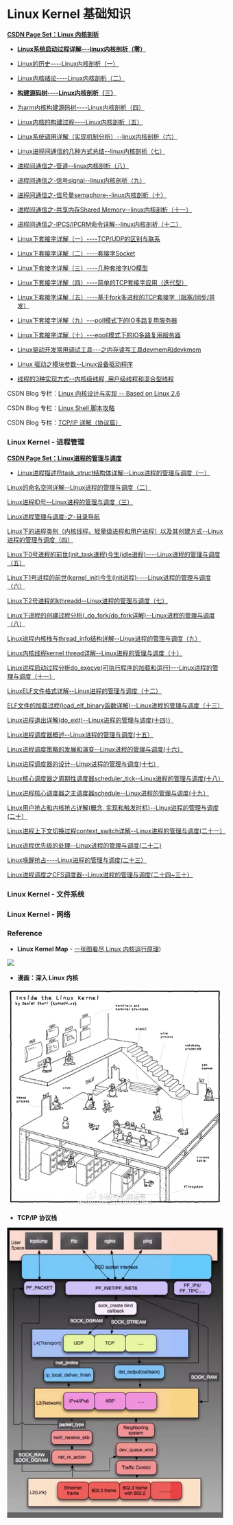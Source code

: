 # Linux Kernel 基础知识

[**CSDN Page Set：Linux 内核剖析**](http://blog.csdn.net/gatieme/article/category/6190201)

* **[Linux系统启动过程详解---linux内核剖析（零）](http://blog.csdn.net/gatieme/article/details/50914250)**

* [Linux的历史----Linux内核剖析（一）](http://blog.csdn.net/gatieme/article/details/44956431)

* [Linux内核绪论----Linux内核剖析（二）](http://blog.csdn.net/gatieme/article/details/44958879)

* **[构建源码树----Linux内核剖析（三）](http://blog.csdn.net/gatieme/article/details/44961475)**

* [为arm内核构建源码树----Linux内核剖析（四）](http://blog.csdn.net/gatieme/article/details/48846997)

* [Linux内核的构建过程----Linux内核剖析（五）](http://blog.csdn.net/gatieme/article/details/48918399)


* [Linux系统调用详解（实现机制分析）--linux内核剖析（六）](http://blog.csdn.net/gatieme/article/details/50779184)

* [Linux进程间通信的几种方式总结--linux内核剖析（七）](http://blog.csdn.net/gatieme/article/details/50908749)


* [进程间通信之-管道--linux内核剖析（八）](http://blog.csdn.net/gatieme/article/details/50909399)

* [进程间通信之-信号signal--linux内核剖析（九）](http://blog.csdn.net/gatieme/article/details/50990456)

* [进程间通信之-信号量semaphore--linux内核剖析（十）](http://blog.csdn.net/gatieme/article/details/50994533)

* [进程间通信之-共享内存Shared Memory--linux内核剖析（十一）](http://blog.csdn.net/gatieme/article/details/51005811)

* [进程间通信之-IPCS\/IPCRM命令详解--linux内核剖析（十二）](http://blog.csdn.net/gatieme/article/details/51026554)

* [Linux下套接字详解（一）----TCP\/UDP的区别与联系](http://blog.csdn.net/gatieme/article/details/46240775)

* [Linux下套接字详解（二）----套接字Socket](http://blog.csdn.net/gatieme/article/details/46241975)

* [Linux下套接字详解（三）----几种套接字I\/O模型](http://blog.csdn.net/gatieme/article/details/46334337)

* [Linux下套接字详解（四）----简单的TCP套接字应用（迭代型）](http://blog.csdn.net/gatieme/article/details/46357249)

* [Linux下套接字详解（五）----基于fork多进程的TCP套接字（阻塞\/同步\/并发）](http://blog.csdn.net/gatieme/article/details/50615112)

* [Linux下套接字详解（九）---poll模式下的IO多路复用服务器](http://blog.csdn.net/gatieme/article/details/50978320)

* [Linux下套接字详解（十）---epoll模式下的IO多路复用服务器](http://blog.csdn.net/gatieme/article/details/50979090)

* [Linux驱动开发常用调试工具---之内存读写工具devmem和devkmem](http://blog.csdn.net/gatieme/article/details/50964903)

* [Linux 驱动之模块参数--Linux设备驱动程序](http://blog.csdn.net/gatieme/article/details/51009094)

* [线程的3种实现方式--内核级线程, 用户级线程和混合型线程](http://blog.csdn.net/gatieme/article/details/51892437)


CSDN Blog 专栏：[Linux 内核设计与实现 -- Based on Linux 2.6](http://blog.csdn.net/column/details/linuxkernel.html)

CSDN Blog 专栏：[Linux Shell 脚本攻略](http://blog.csdn.net/column/details/linuxshell.html)

CSDN Blog 专栏：[TCP\/IP 详解（协议篇）](http://blog.csdn.net/column/details/tcp-ip.html)

### Linux Kernel - 进程管理

[**CSDN Page Set：Linux进程的管理与调度**](http://blog.csdn.net/gatieme/article/category/6225543)

* [Linux进程描述符task\_struct结构体详解--Linux进程的管理与调度（一）](http://blog.csdn.net/gatieme/article/details/51383272)

[Linux的命名空间详解--Linux进程的管理与调度（二）](http://blog.csdn.net/gatieme/article/details/51383322)

[Linux进程ID号--Linux进程的管理与调度（三）](http://blog.csdn.net/gatieme/article/details/51383377)

[Linux进程管理与调度-之-目录导航](http://blog.csdn.net/gatieme/article/details/51456569)

[Linux下的进程类别（内核线程、轻量级进程和用户进程）以及其创建方式--Linux进程的管理与调度（四）](http://blog.csdn.net/gatieme/article/details/51482122)

[Linux下0号进程的前世\(init\_task进程\)今生\(idle进程\)----Linux进程的管理与调度（五）](http://blog.csdn.net/gatieme/article/details/51484562)

[Linux下1号进程的前世\(kernel\_init\)今生\(init进程\)----Linux进程的管理与调度（六）](http://blog.csdn.net/gatieme/article/details/51532804)

[Linux下2号进程的kthreadd--Linux进程的管理与调度（七）](http://blog.csdn.net/gatieme/article/details/51566690)

[Linux下进程的创建过程分析\(\_do\_fork\/do\_fork详解\)--Linux进程的管理与调度（八）](http://blog.csdn.net/gatieme/article/details/51569932)

[Linux进程内核栈与thread\_info结构详解--Linux进程的管理与调度（九）](http://blog.csdn.net/gatieme/article/details/51577479)

[Linux内核线程kernel thread详解--Linux进程的管理与调度（十）](http://blog.csdn.net/gatieme/article/details/51589205)

[Linux进程启动过程分析do\_execve\(可执行程序的加载和运行\)---Linux进程的管理与调度（十一）](http://blog.csdn.net/gatieme/article/details/51594439)

[LinuxELF文件格式详解--Linux进程的管理与调度（十二）](http://blog.csdn.net/gatieme/article/details/51615799)

[ELF文件的加载过程\(load\_elf\_binary函数详解\)--Linux进程的管理与调度（十三）](http://blog.csdn.net/gatieme/article/details/51628257)

[Linux进程退出详解\(do\_exit\)--Linux进程的管理与调度\(十四\)）](http://blog.csdn.net/gatieme/article/details/51638706)

[Linux进程调度器概述--Linux进程的管理与调度\(十五）](http://blog.csdn.net/gatieme/article/details/51699889)

[Linux进程调度策略的发展和演变--Linux进程的管理与调度\(十六）](http://blog.csdn.net/gatieme/article/details/51701149)

[Linux进程调度器的设计--Linux进程的管理与调度\(十七）](http://blog.csdn.net/gatieme/article/details/51702662)

[Linux核心调度器之周期性调度器scheduler\_tick--Linux进程的管理与调度\(十八）](http://blog.csdn.net/gatieme/article/details/51872561)

[Linux进程核心调度器之主调度器schedule--Linux进程的管理与调度\(十九）](http://blog.csdn.net/gatieme/article/details/51872594)

[Linux用户抢占和内核抢占详解\(概念, 实现和触发时机\)--Linux进程的管理与调度\(二十）](http://blog.csdn.net/gatieme/article/details/51872618)

[Linux进程上下文切换过程context\_switch详解--Linux进程的管理与调度\(二十一）](http://blog.csdn.net/gatieme/article/details/51872659)

[Linux进程优先级的处理--Linux进程的管理与调度\(二十二\)](http://blog.csdn.net/gatieme/article/details/51719208)

[Linux唤醒抢占----Linux进程的管理与调度\(二十三）](http://blog.csdn.net/gatieme/article/details/51872831)

[Linux进程调度之CFS调度器--Linux进程的管理与调度\(二十四~三十）](http://blog.csdn.net/gatieme/article/details/52067518)

### Linux Kernel - 文件系统

### Linux Kernel - 网络

### Reference

* **Linux Kernel Map** - [一张图看尽 Linux 内核运行原理](https://linuxstory.org/linux-kernel-map/)\)

![](http://makelinux.net/kernel_map/LKM3_1024.png)

* **漫画：深入 Linux 内核**

![](/assets/7cc829d3gw1f92ipqgjjxj21kw1lbdxf.jpg)

* **TCP\/IP 协议栈**

![](/assets/1.pic_hd.jpg)

